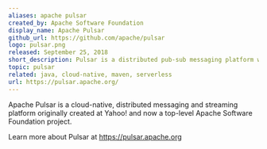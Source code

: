 ```yaml
---
aliases: apache pulsar
created_by: Apache Software Foundation
display_name: Apache Pulsar
github_url: https://github.com/apache/pulsar
logo: pulsar.png
released: September 25, 2018
short_description: Pulsar is a distributed pub-sub messaging platform with a very flexible messaging model and an intuitive client API.
topic: pulsar
related: java, cloud-native, maven, serverless
url: https://pulsar.apache.org/
---
```

Apache Pulsar is a cloud-native, distributed messaging and streaming platform originally created at Yahoo! and now a top-level Apache Software Foundation project.

Learn more about Pulsar at https://pulsar.apache.org
